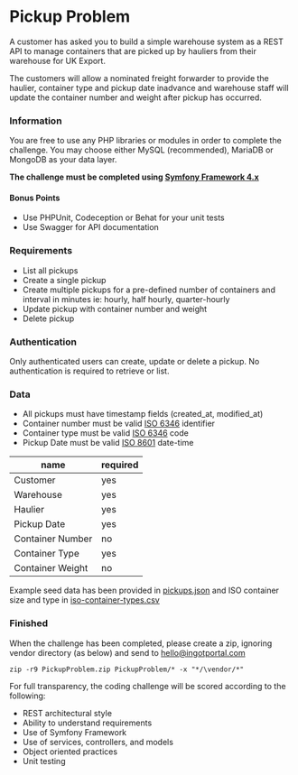 # Pickup Problem

A customer has asked you to build a simple warehouse system as a REST API to manage containers that are picked up by hauliers from their warehouse for UK Export.

The customers will allow a nominated freight forwarder to provide the haulier, container type and pickup date inadvance and warehouse staff will update the container number and weight after pickup has occurred.

### Information

You are free to use any PHP libraries or modules in order to complete the challenge. You may choose either MySQL (recommended), MariaDB or MongoDB as your data layer.

**The challenge must be completed using [Symfony Framework 4.x](https://symfony.com/download)**

#### Bonus Points

* Use PHPUnit, Codeception or Behat for your unit tests
* Use Swagger for API documentation

### Requirements

* List all pickups
* Create a single pickup
* Create multiple pickups for a pre-defined number of containers and interval in minutes ie: hourly, half hourly, quarter-hourly
* Update pickup with container number and weight
* Delete pickup

### Authentication

Only authenticated users can create, update or delete a pickup. No authentication is required to retrieve or list.

### Data

* All pickups must have timestamp fields (created_at, modified_at)
* Container number must be valid [ISO 6346](https://www.containercontainer.com/ISO6346) identifier
* Container type must be valid [ISO 6346](https://www.containercontainer.com/ISO6346) code
* Pickup Date must be valid [ISO 8601](https://en.wikipedia.org/wiki/ISO_8601) date-time

| name | required |
|-----------|---------|
| Customer | yes |
| Warehouse | yes |
| Haulier | yes      |
| Pickup Date | yes |
| Container Number | no |
| Container Type | yes |
| Container Weight | no |

Example seed data has been provided in [pickups.json](pickups.json) and ISO container size and type in [iso-container-types.csv](iso-container-types.csv)

### Finished

When the challenge has been completed, please create a zip, ignoring vendor directory (as below) and send to hello@ingotportal.com

```
zip -r9 PickupProblem.zip PickupProblem/* -x "*/\vendor/*"
```

For full transparency, the coding challenge will be scored according to the following:

* REST architectural style
* Ability to understand requirements
* Use of Symfony Framework
* Use of services, controllers, and models
* Object oriented practices
* Unit testing


